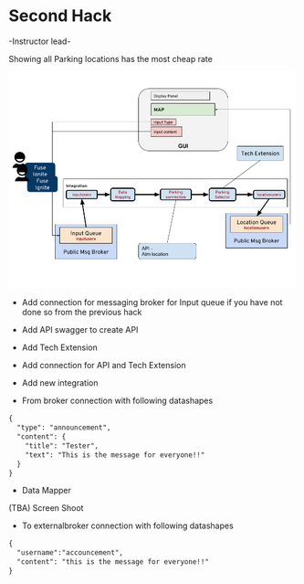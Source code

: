 # Second Hack

-Instructor lead-

Showing all Parking locations has the most cheap rate

![Second Hack](docs/images/hack-02-01.png)


- Add connection for messaging broker for Input queue if you have not done so from the previous hack

- Add API swagger to create API 

- Add Tech Extension  
 
- Add connection for API and Tech Extension 

- Add new integration

- From broker connection with following datashapes

```
{
  "type": "announcement",
  "content": {
    "title": "Tester",
    "text": "This is the message for everyone!!"
  }
}
```

- Data Mapper 

(TBA) Screen Shoot

- To externalbroker connection with following datashapes

```
{
  "username":"accouncement",
  "content": "this is the message for everyone!!"
}
```

